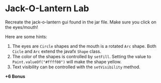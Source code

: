 # Jack-O-Lantern Lab

Recreate the jack-o-lantern gui found in the jar file. Make sure you click on the eyes/mouth!

Here are some hints:

1. The eyes are `Circle` shapes and the mouth is a rotated `Arc` shape.  Both `Cicle` and `Arc` extend the javafx `Shape` class.
2. The color of the shapes is controlled by `setFill`. Setting the value to `Paint.valueOf("#ffff00")` will make the shape yellow.
3. Text visibility can be controlled with the `setVisibility` method.

**+6 Bonus**
